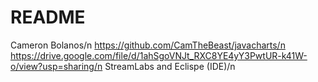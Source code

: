 # README
Cameron Bolanos/n
https://github.com/CamTheBeast/javacharts/n
https://drive.google.com/file/d/1ahSgoVNJt_RXC8YE4yY3PwtUR-k41W-o/view?usp=sharing/n
StreamLabs and Eclispe (IDE)/n

